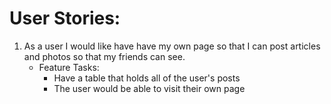 # User Stories:

1. As a user I would like have have my own page so that I can post articles and photos so that my friends can see.
    - Feature Tasks:
        - Have a table that holds all of the user's posts
        - The user would be able to visit their own page